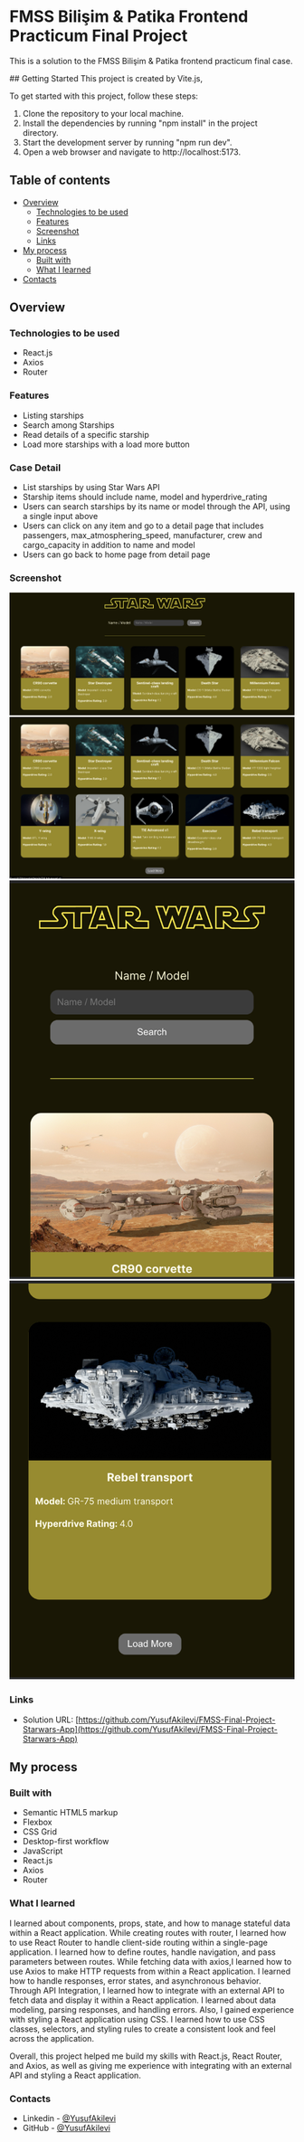 # FMSS Bilişim & Patika Frontend Practicum Final Project

This is a solution to the FMSS Bilişim & Patika frontend practicum final case.

## Getting Started
This project is created by Vite.js,

To get started with this project, follow these steps:

1. Clone the repository to your local machine.
2. Install the dependencies by running "npm install" in the project directory.
3. Start the development server by running "npm run dev".
4. Open a web browser and navigate to http://localhost:5173.

## Table of contents

- [Overview](#overview)
  - [Technologies to be used](#technologies-to-be-used)
  - [Features](#features)
  - [Screenshot](#screenshot)
  - [Links](#links)
- [My process](#my-process)
  - [Built with](#built-with)
  - [What I learned](#what-i-learned)
- [Contacts](#contacts)

## Overview

### Technologies to be used

- React.js
- Axios
- Router

### Features

- Listing starships
- Search among Starships
- Read details of a specific starship
- Load more starships with a load more button

### Case Detail

- List starships by using Star Wars API
- Starship items should include name, model and hyperdrive_rating
- Users can search starships by its name or model through the API, using a single input above
- Users can click on any item and go to a detail page that includes passengers, max_atmosphering_speed, manufacturer, crew and cargo_capacity in addition to name and model
- Users can go back to home page from detail page

### Screenshot

![](./Screenshots/Desktop-header.png)
![](./Screenshots/Desktop-loadmore.png)
![](./Screenshots/Mobile-header.png)
![](./Screenshots/Mobile-loadmore.png)

### Links

- Solution URL: [https://github.com/YusufAkilevi/FMSS-Final-Project-Starwars-App](https://github.com/YusufAkilevi/FMSS-Final-Project-Starwars-App)

## My process

### Built with

- Semantic HTML5 markup
- Flexbox
- CSS Grid
- Desktop-first workflow
- JavaScript
- React.js
- Axios
- Router

### What I learned

I learned about components, props, state, and how to manage stateful data within a React application. While creating routes with router, I learned how to use React Router to handle client-side routing within a single-page application. I learned how to define routes, handle navigation, and pass parameters between routes. While fetching data with axios,I learned how to use Axios to make HTTP requests from within a React application. I learned how to handle responses, error states, and asynchronous behavior. Through API Integration, I learned how to integrate with an external API to fetch data and display it within a React application. I learned about data modeling, parsing responses, and handling errors. Also, I gained experience with styling a React application using CSS. I learned how to use CSS classes, selectors, and styling rules to create a consistent look and feel across the application.

Overall, this project helped me build my skills with React.js, React Router, and Axios, as well as giving me experience with integrating with an external API and styling a React application.

### Contacts

- Linkedin - [@YusufAkilevi](https://www.linkedin.com/in/yusufakilevi/)
- GitHub - [@YusufAkilevi](https://github.com/YusufAkilevi)
